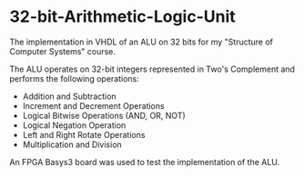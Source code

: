 # 32-bit-Arithmetic-Logic-Unit
The implementation in VHDL of an ALU on 32 bits for my "Structure of Computer Systems" course.

The ALU operates on 32-bit integers represented in Two's Complement and performs the following operations:
- Addition and Subtraction
- Increment and Decrement Operations
- Logical Bitwise Operations (AND, OR, NOT)
- Logical Negation Operation
- Left and Right Rotate Operations
- Multiplication and Division

An FPGA Basys3 board was used to test the implementation of the ALU.
